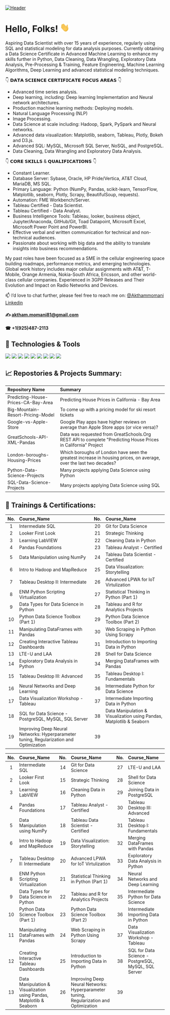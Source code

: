 
[![Header](https://user-images.githubusercontent.com/67468718/103374869-7cd35180-4a8d-11eb-8235-db9ad21d8f9b.JPG "Header")](https://linkedin.com/in/akthammomani/)

# Hello, Folks! <img src="https://raw.githubusercontent.com/akthammomani/akthammomani/master/wave.gif" width="30px">



Aspiring Data Scientist with over 15 years of experience, regularly using SQL and statistical modeling for data analysis purposes. Currently obtaining a Data Science Certificate in Advanced Machine Learning to enhance my skills further in Python, Data Cleaning, Data Wrangling, Exploratory Data Analysis, Pre-Processing & Training, Feature Engineering, Machine Learning Algorithms, Deep Learning and advanced statistical modeling techniques.

👇 𝗗𝗔𝗧𝗔 𝗦𝗖𝗜𝗘𝗡𝗖𝗘 𝗖𝗘𝗥𝗧𝗜𝗙𝗜𝗖𝗔𝗧𝗘 𝗙𝗢𝗖𝗨𝗦 𝗔𝗥𝗘𝗔𝗦 👇
  * Advanced time series analysis.
  * Deep learning, including: Deep learning Implementation and Neural network architectures.
  * Production machine learning methods: Deploying models.
  * Natural Language Processing (NLP)
  * Image Processing.
  * Data Science at scale including: Hadoop, Spark, PySpark and Neural networks.
  * Advanced data visualization: Matplotlib, seaborn, Tableau, Plotly, Bokeh and D3.js.
  * Advanced SQL: MySQL, Microsoft SQL Server, NoSQL, and PostgreSQL.
  * Data Cleaning, Data Wrangling and Exploratory Data Analysis.

👇 𝗖𝗢𝗥𝗘 𝗦𝗞𝗜𝗟𝗟𝗦 & 𝗤𝗨𝗔𝗟𝗜𝗙𝗜𝗖𝗔𝗧𝗜𝗢𝗡𝗦 👇
  * Constant Learner.
  * Database Server: Sybase, Oracle, HP Pride/Vertica, AT&T Cloud, MariaDB, MS SQL.
  * Primary Language: Python (NumPy, Pandas, scikit-learn, TensorFlow, Matplotlib, seaborn, Plotly, Scrapy, BeautifulSoup, requests).
  * Automation: FME Workbench/Server.
  * Tableau Certified - Data Scientist.
  * Tableau Certified - Data Analyst.
  * Business Intelligence Tools: Tableau, looker, business object, Jupyter/Anaconda, GitHub/Git, Toad Datapoint, Microsoft Excel, Microsoft Power Point and PowerBI.
  * Effective verbal and written communication for technical and non-technical audiences.
  * Passionate about working with big data and the ability to translate insights into business recommendations.

My past roles have been focused as a SME in the cellular engineering space building roadmaps, performance metrics, and emerging technologies. Global work history includes major cellular assignments with AT&T, T-Mobile, Orange Armenia, Nokia-South Africa, Ericsson, and other world-class cellular companies. Experienced in 3GPP Releases and Their Evolution and Impact on Radio Networks and Devices.


📫 I’d love to chat further, please feel free to reach me on: <a href="https://linkedin.com/in/akthammomani">@Akthammomani Linkedin</a> 
   #### ✍ aktham.momani81@gmail.com
   #### ☎ +1(925)487-2113

<!--
**akthammomani/akthammomani** is a ✨ _special_ ✨ repository because its `README.md` (this file) appears on your GitHub profile.

Here are some ideas to get you started:


- 🌱 I’m currently learning ...
- 👯 I’m looking to collaborate on ...
- 🤔 I’m looking for help with ...
- 💬 Ask me about ...
- 📫 How to reach me: ...
- 😄 Pronouns: ...
- ⚡ Fun fact: ...
-->

## 🔨 Technologies & Tools

![](https://img.shields.io/badge/Code-Python-informational?style=flat&logo=python&logoColor=white&color=2bbc8a)
![](https://img.shields.io/badge/Tools-PostgreSQL-informational?style=flat&logo=postgresql&logoColor=white&color=2bbc8a)
![](https://img.shields.io/badge/Tools-NoSQL-informational?style=flat&logo=nosql&logoColor=white&color=2bbc8a)
![](https://img.shields.io/badge/Tools-MySQL-informational?style=flat&logo=mysql&logoColor=white&color=2bbc8a)
![](https://img.shields.io/badge/Tools-MicrosoftSQLserver-informational?style=flat&logo=MicrosoftSQLserver&logoColor=white&color=2bbc8a)
![](https://img.shields.io/badge/Tools-Tableau-informational?style=flat&logo=tableau&logoColor=white&color=2bbc8a)
![](https://img.shields.io/badge/Tools-Jupyter-informational?style=flat&logo=jupyter&logoColor=white&color=2bbc8a)
![](https://img.shields.io/badge/OS-Linux-informational?style=flat&logo=linux&logoColor=white&color=2bbc8a)
![](https://img.shields.io/badge/Shell-Bash-informational?style=flat&logo=gnu-bash&logoColor=white&color=2bbc8a)

## 📈 Repostories & Projects Summary:

| Repository Name  | Summary |
| :--- |:--- | 
| Predicting-House-Prices-CA-Bay-Area | Predicting House Prices in California - Bay Area |
| Big-Mountain-Resort-Pricing-Model | To come up with a pricing model for ski resort tickets |
| Google-vs-Apple-Store |  Google Play apps have higher reviews on average than Apple Store apps (or vice versa)?|
|GreatSchools-API-XML-Pandas | Data was requested from GreatSchools.Org REST API to complete "Predicting House Prices in California" Project |
| London-boroughs-Housing-Prices | Which boroughs of London have seen the greatest increase in housing prices, on average, over the last two decades? |
| Python-Data-Science-Projects | Many projects applying Data Science using Python |
| SQL-Data-Science-Projects | Many projects applying Data Science using SQL |






## 🎯 Trainings & Certifications:

| No. | Course_Name  |  No. | Course_Name  | 
|:---: |:--- |:---: |:--- |
|1| Intermediate SQL |20| Git for Data Science |
|2| Looker First Look |21| Strategic Thinking |
|3| Learning LabVIEW |22| Cleaning Data in Python |
|4| Pandas Foundations |23| Tableau Analyst - Certified |
|5| Data Manipulation using NumPy |24| Tableau Data Scientist - Certified |
|6| Intro to Hadoop and MapReduce |25| Data Visualization: Storytelling |
|7| Tableau Desktop II: Intermediate |26| Advanced LPWA for IoT Virtulization |
|8| ENM Python Scripting Virtualization |27| Statistical Thinking in Python (Part 1) |
|9| Data Types for Data Science in Python  |28| Tableau and R for Analytics Projects |
|10| Python Data Science Toolbox (Part 1) |29| Python Data Science Toolbox (Part 2) |
|11| Manipulating DataFrames with Pandas |30| Web Scraping in Python Using Scrapy |
|12| Creating Interactive Tableau Dashboards |31| Introduction to Importing Data in Python |
|13| LTE-U and LAA |28| Shell for Data Science |32| Joining Data in PostgreSQL |
|14| Exploratory Data Analysis in Python |34| Merging DataFrames with Pandas |
|15| Tableau Desktop III: Advanced |35| Tableau Desktop I: Fundamentals |
|16| Neural Networks and Deep Learning |36| Intermediate Python for Data Science |
|17| Data Visualization Workshop - Tableau |37| Intermediate Importing Data in Python |
|18| SQL for Data Science - PostgreSQL, MySQL, SQL Server |38| Data Manipulation & Visualization using Pandas, Matplotlib & Seaborn |
|19| Improving Deep Neural Networks: Hyperparameter tuning, Regularization and Optimization |39| |



| No. | Course_Name  |  No. | Course_Name  |  No. | Course_Name  |
|:---: |:--- |:---: |:--- |:---: |:---|
|1| Intermediate SQL |14| Git for Data Science |27| LTE-U and LAA |
|2| Looker First Look |15| Strategic Thinking |28| Shell for Data Science |
|3| Learning LabVIEW |16| Cleaning Data in Python |29| Joining Data in PostgreSQL |
|4| Pandas Foundations |17| Tableau Analyst - Certified |30| Tableau Desktop III: Advanced |
|5| Data Manipulation using NumPy |18| Tableau Data Scientist - Certified |31| Tableau Desktop I: Fundamentals |
|6| Intro to Hadoop and MapReduce |19| Data Visualization: Storytelling |32| Merging DataFrames with Pandas |
|7| Tableau Desktop II: Intermediate |20| Advanced LPWA for IoT Virtulization |33| Exploratory Data Analysis in Python |
|8| ENM Python Scripting Virtualization |21| Statistical Thinking in Python (Part 1) | 34| Neural Networks and Deep Learning |
|9| Data Types for Data Science in Python  |22| Tableau and R for Analytics Projects |35| Intermediate Python for Data Science |
|10| Python Data Science Toolbox (Part 1) |23| Python Data Science Toolbox (Part 2) |36| Intermediate Importing Data in Python |
|11| Manipulating DataFrames with Pandas |24| Web Scraping in Python Using Scrapy |37| Data Visualization Workshop - Tableau |
|12| Creating Interactive Tableau Dashboards |25| Introduction to Importing Data in Python |38| SQL for Data Science - PostgreSQL, MySQL, SQL Server |
|13| Data Manipulation & Visualization using Pandas, Matplotlib & Seaborn |26| Improving Deep Neural Networks: Hyperparameter tuning, Regularization and Optimization |39| |







